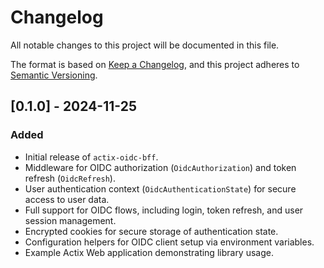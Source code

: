 # Changelog

All notable changes to this project will be documented in this file.

The format is based on [Keep a Changelog](https://keepachangelog.com/en/1.0.0/), 
and this project adheres to [Semantic Versioning](https://semver.org/spec/v2.0.0.html).

## [0.1.0] - 2024-11-25
### Added
- Initial release of `actix-oidc-bff`.
- Middleware for OIDC authorization (`OidcAuthorization`) and token refresh (`OidcRefresh`).
- User authentication context (`OidcAuthenticationState`) for secure access to user data.
- Full support for OIDC flows, including login, token refresh, and user session management.
- Encrypted cookies for secure storage of authentication state.
- Configuration helpers for OIDC client setup via environment variables.
- Example Actix Web application demonstrating library usage.
